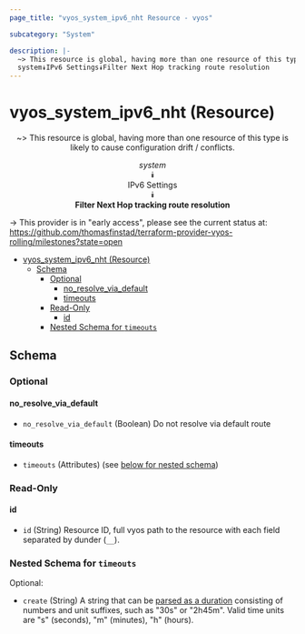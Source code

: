 ```yaml
---
page_title: "vyos_system_ipv6_nht Resource - vyos"

subcategory: "System"

description: |-
  ~> This resource is global, having more than one resource of this type is likely to cause configuration drift / conflicts.
  system⯯IPv6 Settings⯯Filter Next Hop tracking route resolution
---
```


# vyos_system_ipv6_nht (Resource)
<center>

~> This resource is global, having more than one resource of this type is likely to cause configuration drift / conflicts.

*system*  
⯯  
IPv6 Settings  
⯯  
**Filter Next Hop tracking route resolution**


</center>

-> This provider is in "early access", please see the current status at: https://github.com/thomasfinstad/terraform-provider-vyos-rolling/milestones?state=open

<!--TOC-->

- [vyos_system_ipv6_nht (Resource)](#vyos_system_ipv6_nht-resource)
  - [Schema](#schema)
    - [Optional](#optional)
      - [no_resolve_via_default](#no_resolve_via_default)
      - [timeouts](#timeouts)
    - [Read-Only](#read-only)
      - [id](#id)
    - [Nested Schema for `timeouts`](#nested-schema-for-timeouts)

<!--TOC-->

<!-- schema generated by tfplugindocs -->
## Schema

### Optional

#### no_resolve_via_default
- `no_resolve_via_default` (Boolean) Do not resolve via default route
#### timeouts
- `timeouts` (Attributes) (see [below for nested schema](#nestedatt--timeouts))

### Read-Only

#### id
- `id` (String) Resource ID, full vyos path to the resource with each field separated by dunder (`__`).

<a id="nestedatt--timeouts"></a>
### Nested Schema for `timeouts`

Optional:

- `create` (String) A string that can be [parsed as a duration](https://pkg.go.dev/time#ParseDuration) consisting of numbers and unit suffixes, such as &#34;30s&#34; or &#34;2h45m&#34;. Valid time units are &#34;s&#34; (seconds), &#34;m&#34; (minutes), &#34;h&#34; (hours).
